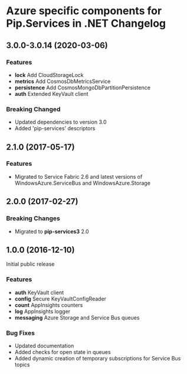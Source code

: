 # Azure specific components for Pip.Services in .NET Changelog

## <a name="3.0.0-3.0.14"></a> 3.0.0-3.0.14 (2020-03-06)

### Features
* **lock** Add CloudStorageLock
* **metrics** Add CosmosDbMetricsService
* **persistence** Add CosmosMongoDbPartitionPersistence
* **auth** Extended KeyVault client

### Breaking Changed
* Updated dependencies to version 3.0
* Added 'pip-services' descriptors

## <a name="2.1.0"></a> 2.1.0 (2017-05-17)

### Features
* Migrated to Service Fabric 2.6 and latest versions of WindowsAzure.ServiceBus and WindowsAzure.Storage

## <a name="2.0.0"></a> 2.0.0 (2017-02-27)

### Breaking Changes
* Migrated to **pip-services3** 2.0

## <a name="1.0.0"></a> 1.0.0 (2016-12-10)

Initial public release

### Features
* **auth** KeyVault client
* **config** Secure KeyVaultConfigReader
* **count** AppInsights counters
* **log** AppInsights logger
* **messaging** Azure Storage and Service Bus queues

### Bug Fixes
* Updated documentation
* Added checks for open state in queues
* Added dynamic creation of temporary subscriptions for Service Bus topics


